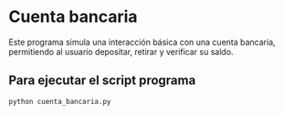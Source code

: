 # Cuenta bancaria

Este programa simula una interacción básica con una cuenta bancaria, permitiendo al usuario depositar, retirar y verificar su saldo. 

## Para ejecutar el script programa
```sh
python cuenta_bancaria.py
```

